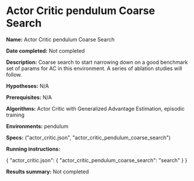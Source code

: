# Actor Critic pendulum Coarse Search

**Name:** Actor Critic pendulum Coarse Search

**Date completed:** Not completed

**Description:** Coarse search to start narrowing down on a good benchmark set of params for AC in this environment. A series of ablation studies will follow.

**Hypotheses:** N/A

**Prerequisites:** N/A

**Algorithms:** Actor Critic with Generalized Advantage Estimation, episodic training

**Environments:** pendulum

**Specs:** ("actor_critic.json", "actor_critic_pendulum_coarse_search")

**Running instructions:**

{
  "actor_critic.json": {
    "actor_critic_pendulum_coarse_search": "search"
  }
}

**Results summary:** Not completed
